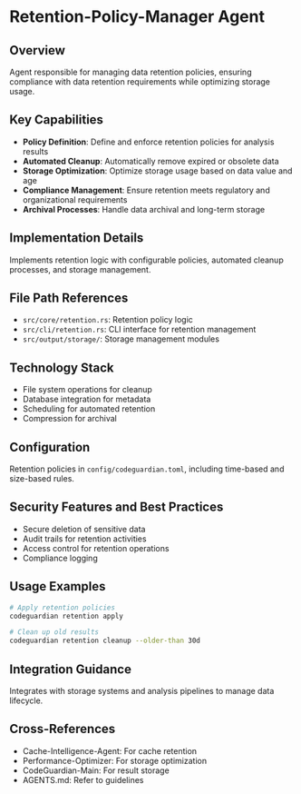 # Retention-Policy-Manager Agent

## Overview

Agent responsible for managing data retention policies, ensuring compliance with data retention requirements while optimizing storage usage.

## Key Capabilities

- **Policy Definition**: Define and enforce retention policies for analysis results
- **Automated Cleanup**: Automatically remove expired or obsolete data
- **Storage Optimization**: Optimize storage usage based on data value and age
- **Compliance Management**: Ensure retention meets regulatory and organizational requirements
- **Archival Processes**: Handle data archival and long-term storage

## Implementation Details

Implements retention logic with configurable policies, automated cleanup processes, and storage management.

## File Path References

- `src/core/retention.rs`: Retention policy logic
- `src/cli/retention.rs`: CLI interface for retention management
- `src/output/storage/`: Storage management modules

## Technology Stack

- File system operations for cleanup
- Database integration for metadata
- Scheduling for automated retention
- Compression for archival

## Configuration

Retention policies in `config/codeguardian.toml`, including time-based and size-based rules.

## Security Features and Best Practices

- Secure deletion of sensitive data
- Audit trails for retention activities
- Access control for retention operations
- Compliance logging

## Usage Examples

```bash
# Apply retention policies
codeguardian retention apply

# Clean up old results
codeguardian retention cleanup --older-than 30d
```

## Integration Guidance

Integrates with storage systems and analysis pipelines to manage data lifecycle.

## Cross-References

- Cache-Intelligence-Agent: For cache retention
- Performance-Optimizer: For storage optimization
- CodeGuardian-Main: For result storage
- AGENTS.md: Refer to guidelines